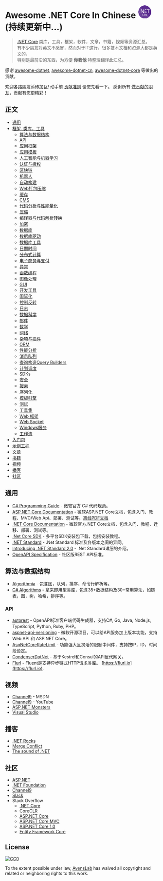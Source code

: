 # Awesome .NET Core In Chinese [![Awesome .Net Core In Chinese](netcore.png)](https://github.com/AvensLab/awesome-dotnet-core-cn) (持续更新中...)

> [.NET Core](#frameworks-libraries-and-tools) 类库，工具，框架，软件，文章，书籍，视频等资源汇总。    
有不少朋友对英文不感冒，然而对于IT这行，很多技术文档和资源大都是英文的，   
特别是最前沿的东西，为方便 **你我他** 特整理翻译此汇总。

感谢 [awesome-dotnet](https://github.com/quozd/awesome-dotnet), [awesome-dotnet-cn](https://github.com/jobbole/awesome-dotnet-cn),  [awesome-dotnet-core](https://github.com/thangchung/awesome-dotnet-core)  等做出的贡献。

欢迎各路朋友添砖加瓦! 动手前 [贡献准则](https://github.com/AvensLab/awesome-dotnet-core-cn/blob/master/contributing.md) 请您先看一下。
感谢所有 [做贡献的朋友](https://github.com/AvensLab/awesome-dotnet-core-cn/graphs/contributors)，贡献有您更精彩！

## 正文

* [通用](#通用)
* [框架, 类库，工具](#)
  * [算法与数据结构](#算法与数据结构)
  * [API](#api)
  * [应用框架](#应用框架)
  * [应用模板](#应用模板)
  * [人工智能与机器学习](#人工智能与机器学习)
  * [认证与授权](#认证和授权)
  * [区块链](#区块链)
  * [机器人](#bot)
  * [自动构建](#build-automation)
  * [Web打包压缩](#bundling-and-minification)
  * [缓存](#caching)
  * [CMS](#cms)
  * [代码分析与性能量化](#code-analysis-and-metrics)  
  * [压缩](#compression)
  * [编译器与代码解析转换](#compilers-transpilers-and-languages)
  * [加密](#cryptography)
  * [数据库](#database)
  * [数据库驱动](#database-drivers)
  * [数据库工具](#database-tools-and-utilities)
  * [日期时间](#date-and-time)
  * [分布式计算](#distributed-computing)
  * [电子商务与支付](#e-commerce-and-payments)
  * [异常](#exceptions)
  * [函数编程](#functional-programming)
  * [图像处理](#graphics)
  * [GUI](#gui)
  * [开发工具](#ide)
  * [国际化](#internationalization)
  * [控制反转](#ioc)
  * [日志](#logging)
  * [数据科学](#machine-learning-and-data-science)
  * [邮件](#mail)
  * [数学](#mathematics)
  * [网络](#networking)
  * [杂项与插件](#misc)
  * [ORM](#orm)
  * [性能分析](#profiling)
  * [消息队列](#queue-and-messaging)
  * [查询构造Query Builders](#query-builders)
  * [计划调度](#scheduler-and-job)
  * [SDKs](#sdks)
  * [安全](#security)
  * [搜索](#searching)
  * [序列化](#serialization)
  * [模板引擎](#template-engine)
  * [测试](#testing)
  * [工具集](#tools)
  * [Web 框架](#web-framework)
  * [Web Socket](#web-socket)
  * [Windows服务](#windows-service)
  * [工作流](#workflow)
* [入门包](#starter-kits)
* [示例工程](#sample-projects)
* [文章](#articles)
* [书籍](#books)
* [视频](#videos)
* [播客](#podcasts)
* [社区](#community)

## 通用
* [C# Programming Guide](https://docs.microsoft.com/zh-cn/dotnet/csharp/programming-guide/inside-a-program/coding-conventions) - 微软官方 C# 代码规范。
* [ASP.NET Core Documentation](https://docs.microsoft.com/zh-cn/aspnet/core/?view=aspnetcore-2.1) - 微软ASP.NET Core文档，包含入门、教程、MVC/Web Api、部署、测试等。[离线PDF文档](https://github.com/AvensLab/awesome-dotnet-core-cn/blob/master/asp.net%20core%202018-07-14.pdf)
* [.NET Core Documentation](https://docs.microsoft.com/zh-cn/dotnet/core/) - 微软官方.NET Core文档，包含入门、教程、迁移、部署、测试等。
* [.Net Core SDK](https://www.microsoft.com/net/learn/get-started/windows) - 多平台SDK安装包下载，包括安装教程。
* [.NET Standard](https://docs.microsoft.com/zh-cn/dotnet/standard/net-standard) - .Net Standard 标准及各版本之间的异同。
* [Introducing .NET Standard 2.0](https://blogs.msdn.microsoft.com/dotnet/2016/09/26/introducing-net-standard) - .Net Standard详细的介绍。
* [OpenAPI Specification](https://github.com/OAI/OpenAPI-Specification) - 社区版REST API标准。


## 算法与数据结构
* [Algorithmia](https://github.com/SolutionsDesign/Algorithmia) - 包含图，队列，排序，命令行解析等。 
* [C# Algorithms](https://github.com/aalhour/C-Sharp-Algorithms) - 拿来即用型类库，包含35+数据结构及30+常用算法，如链表，图，树，哈希，排序等。

### API
* [autorest](https://github.com/Azure/autorest) - OpenAPI标准客户端代码生成器，支持C#, Go, Java, Node.js, TypeScript, Python, Ruby, PHP。
* [aspnet-api-versioning](https://github.com/Microsoft/aspnet-api-versioning) - 微软开源项目，可以给API服务加上版本功能，支持 Web API 和 ASP.NET Core。
* [AspNetCoreRateLimit](https://github.com/stefanprodan/AspNetCoreRateLimit) - 功能强大且灵活的限额中间件，支持按IP，ID，时间段设定。
* [CondenserDotNet](https://github.com/Drawaes/CondenserDotNet) - 基于Kestrel和Consul的API反代网关。
* [Flurl](https://github.com/tmenier/Flurl) - Fluent是支持异步链式HTTP请求类库。 [https://flurl.io](https://flurl.io).


## 视频
* [Channel9](https://channel9.msdn.com) - MSDN
* [Channel9](https://www.youtube.com/channel/UCsMica-v34Irf9KVTh6xx-g) - YouTube
 * [ASP.NET Monsters](https://channel9.msdn.com/Series/aspnetmonsters)
* [Visual Studio](https://www.youtube.com/user/VisualStudio/channels)

## 播客
* [.NET Rocks](https://www.dotnetrocks.com)
* [Merge Conflict](http://www.mergeconflict.fm/)
* [The sound of .NET](http://thesoundof.net/?q=.NET+Core)

## 社区
* [ASP.NET](https://forums.asp.net)
* [.NET Foundation](http://forums.dotnetfoundation.org)
* [Channel9](https://channel9.msdn.com)
* [Slack](http://tattoocoder.com/aspnet-slack-sign-up)
* Stack Overflow
  *  [.NET Core](https://stackoverflow.com/questions/tagged/.net-core)
  *  [CoreCLR](https://stackoverflow.com/questions/tagged/coreclr)
  *  [ASP.NET Core](https://stackoverflow.com/questions/tagged/asp.net-core)
  *  [ASP.NET Core MVC](https://stackoverflow.com/questions/tagged/asp.net-core-mvc)
  *  [ASP.NET Core 1.0](https://stackoverflow.com/questions/tagged/asp.net-core-1.0)
  *  [Entity Framework Core](https://stackoverflow.com/questions/tagged/entity-framework-core)


## License

[![CC0](http://mirrors.creativecommons.org/presskit/buttons/88x31/svg/cc-zero.svg)](https://creativecommons.org/publicdomain/zero/1.0/)

To the extent possible under law, [AvensLab](https://github.com/AvensLab/awesome-dotnet-core-cn) has waived all copyright and related or neighboring rights to this work.